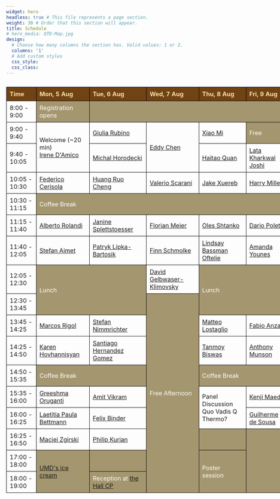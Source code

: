 ```yaml
---
widget: hero 
headless: true # This file represents a page section.
weight: 30 # Order that this section will appear.
title: Schedule
# hero_media: QTD-Map.jpg
design:
  # Choose how many columns the section has. Valid values: 1 or 2.
  columns: '1'
  # Add custom styles
  css_style:
  css_class:
---
```


  <style>
    .wide-table-container {
        width: 150%;
        max-width: 200%;
        overflow-x: auto; /* Ensures horizontal scroll if content overflows */
    }
    table {
        width: 100%;
        border-collapse: collapse;
    }

    th, td {
      border: 1px solid black;
      padding: 8px;
      text-align: left;
    }

    th {
      background-color: #704214;
      color: #f9e09e;
    }

    .break {
      background-color: rgba(127, 108, 52, 0.7);
      color: white; /* Set the font color to white */
    }
  </style>

<div class="wide-table-container">
  <table>
    <thead>
      <tr>
        <th>Time</th>
        <th>Mon, 5 Aug</th>
        <th>Tue, 6 Aug</th>
        <th>Wed, 7 Aug</th>
        <th>Thu, 8 Aug</th>
        <th>Fri, 9 Aug</th>
      </tr>
    </thead>
    <tbody>
      <tr>
        <td>8:00 - 9:00</td>
        <td class="break">Registration opens</td>
        <td class="break" colspan="4"></td>
      </tr>
      <tr>
        <td>9:00 - 9:40</td>
        <td rowspan="2">Welcome (~20 min)<br> <a href="/talk#irene-damico">Irene D'Amico</a></td>
        <td><a href="/talk#giulia-rubino">Giulia Rubino</a></td>
        <td rowspan="2"><a href="/talk#eddy-chen">Eddy Chen</a></td>
        <td><a href="/talk#xiao-mi">Xiao Mi</a></td>
        <td class="break">Free</td>
      </tr>
      <tr>
        <td>9:40 - 10:05</td>
        <td><a href="/talk#michal-horodecki">Michal Horodecki</a></td>
        <!-- <td><a href="/talk#nicole-yunger-halpern">Nicole Yunger Halpern</a></td> -->
        <td><a href="/talk#haitao-quan">Haitao Quan</a></td>
        <td><a href="/talk#lata-kharkwal-joshi">Lata Kharkwal Joshi</a></td>
      </tr>
      <tr>
        <td>10:05 - 10:30</td>
        <td><a href="/talk#federico-cerisola">Federico Cerisola</a></td>
        <td><a href="/talk#huang-ruo-cheng">Huang Ruo Cheng</a></td>
        <td><a href="/talk#valerio-scarani">Valerio Scarani</a></td>
        <td><a href="/talk#jake-xuereb">Jake Xuereb</a></td>
        <td><a href="/talk#harry-miller">Harry Miller</a></td>
      </tr>
      <tr>
        <td>10:30 - 11:15</td>
        <td class="break" colspan="5">Coffee Break</td>
      </tr>
      <tr>
        <td>11:15 - 11:40</td>
        <td><a href="/talk#alberto-rolandi">Alberto Rolandi</a></td>
        <td><a href="/talk#janine-splettstoesser">Janine Splettstoesser</a></td>
        <td><a href="/talk#florian-meier">Florian Meier</a></td>
        <td><a href="/talk#oles-shtanko">Oles Shtanko</a></td>
        <td><a href="/talk#dario-poletti">Dario Poletti</a></td>
      </tr>
      <tr>
        <td>11:40 - 12:05</td>
        <td><a href="/talk#stefan-aimet">Stefan Aimet</a></td>
        <td><a href="/talk#patryk-lipka-bartosik">Patryk Lipka-Bartosik</a></td>
        <td><a href="/talk#finn-schmolke">Finn Schmolke</a></td>
        <td><a href="/talk#lindsay-bassman-oftelie">Lindsay Bassman Oftelie</a></td>
        <td><a href="/talk#amanda-younes">Amanda Younes</a></td>
      </tr>
      <tr>
        <td>12:05 - 12:30</td>
        <td class="break" rowspan="2" colspan="2">Lunch</td>
        <td><a href="/talk#david-gelbwaser-klimovsky">David Gelbwaser-Klimovsky</a></td>
        <td class="break" rowspan="2" colspan="2">Lunch</td>
      </tr>
      <tr>
        <td>12:30 - 13:45</td>
        <td class="break" rowspan="9">Free Afternoon</td>
      </tr>
      <tr>
        <td>13:45 - 14:25</td>
        <td><a href="/talk#marcos-rigol">Marcos Rigol</a></td>
        <td><a href="/talk#stefan-nimmrichter">Stefan Nimmrichter</a></td>
        <td><a href="/talk#matteo-lostaglio">Matteo Lostaglio</a></td>
        <td><a href="/talk#fabio-anza">Fabio Anza</a></td>
      </tr>
      <tr>
        <td>14:25 - 14:50</td>
        <td><a href="/talk#karen-hovhannisyan">Karen Hovhannisyan</a></td>
        <td><a href="/talk#santiago-hernandez-gomez">Santiago Hernandez Gomez</a></td>
        <td><a href="/talk#tanmoy-biswas">Tanmoy Biswas</a></td>
        <td><a href="/talk#anthony-munson">Anthony Munson</a></td>
      </tr>
      <tr>
        <td>14:50 - 15:35</td>
        <td class="break" colspan="2">Coffee Break</td>
        <td class="break" colspan="2">Coffee Break</td>
      </tr>
      <tr>
        <td>15:35 - 16:00</td>
        <td><a href="/talk#greeshma-oruganti">Greeshma Oruganti</a></td>
        <td><a href="/talk#amit-vikram">Amit Vikram</a></td>
        <td rowspan="2">Panel Discussion<br>Quo Vadis Q Thermo?</td>
        <td><a href="/talk#kenji-maeda">Kenji Maeda</a></td>
      </tr>
      <tr>
        <td>16:00 - 16:25</td>
        <td><a href="/talk#laetitia-paula-bettmann">Laetitia Paula Bettmann</a></td>
        <td><a href="/talk#felix-binder">Felix Binder</a></td>
        <td><a href="/talk#guilherme-de-sousa">Guilherme de Sousa</a></td>
      </tr>
      <tr>
        <td>16:25 - 16:50</td>
        <td><a href="/talk#maciej-zgirski">Maciej Zgirski</a></td>
        <td><a href="/talk#philip-kurian">Philip Kurian</a></td>
        <td class="break"></td>
        <td class="break" rowspan="3"></td>
      </tr>
      <tr>
        <td>17:00 - 18:00</td>
        <td class="break" rowspan="2"><a href="https://dining.umd.edu/catering/maryland-dairy">UMD's ice cream</a></td>
        <td class="break"></td>
        <td class="break" rowspan="2">Poster session</td>
      </tr>
      <tr>
        <td>18:00 - 19:00</td>
        <td class="break">Reception at <a href="https://thehallcp.com">the Hall CP</a></td>
      </tr>
    </tbody>
  </table>
</div>
